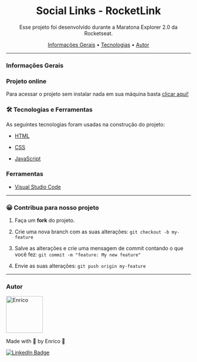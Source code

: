 <h1 align="center">Social Links - RocketLink</h1>

<p align="center">Esse projeto foi desenvolvido durante a Maratona Explorer 2.0 da Rocketseat.</p>

<p align="center">
 <a href="#informações-gerais">Informações Gerais</a> •
 <a href="#-tecnologias-e-ferramentas">Tecnologias</a> •
 <a href="#autor">Autor</a>
</p>

---

### Informações Gerais

### Projeto online

Para acessar o projeto sem instalar nada em sua máquina basta [clicar aqui!](https://enricofs.github.io/rocketlinks/)

### 🛠 Tecnologias e Ferramentas

As seguintes tecnologias foram usadas na construção do projeto:

- [HTML](https://developer.mozilla.org/pt-BR/docs/Web/HTML)

- [CSS](https://developer.mozilla.org/pt-BR/docs/Web/CSS)

- [JavaScript](https://developer.mozilla.org/pt-BR/docs/Web/JavaScript)

### Ferramentas

- [Visual Studio Code](https://code.visualstudio.com/)

---

### 😀 Contribua para nosso projeto

1. Faça um **fork** do projeto.

2. Crie uma nova branch com as suas alterações: `git checkout -b my-feature`

3. Salve as alterações e crie uma mensagem de commit contando o que você fez: `git commit -m "feature: My new feature"`

4. Envie as suas alterações: `git push origin my-feature`

---

### Autor

<img alt="Enrico" title="Enrico" src="https://avatars.githubusercontent.com/u/73853747?v=4" height="100" width="100" />

Made with 💖 by Enrico 👋

[![LinkedIn Badge](https://img.shields.io/badge/-Enrico%20Ferreira%20dos%20Santos-blue?style=flat-square&logo=Linkedin&logoColor=white&link=https://www.linkedin.com/in/enrico-ferreira-dos-santos/)](https://www.linkedin.com/in/enrico-ferreira-dos-santos/)
